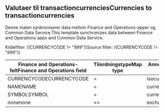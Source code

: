 ## <a name="currencies-to-transactioncurrencies"></a><span data-ttu-id="9e106-101">Valutaer til transactioncurrencies</span><span class="sxs-lookup"><span data-stu-id="9e106-101">Currencies to transactioncurrencies</span></span>

<span data-ttu-id="9e106-102">Denne malen synkroniserer data mellom Finance and Operations-apper og Common Data Service.</span><span class="sxs-lookup"><span data-stu-id="9e106-102">This template synchronizes data between Finance and Operations apps and Common Data Service.</span></span>

<span data-ttu-id="9e106-103">Kildefilter: ((CURRENCYCODE != "999"))</span><span class="sxs-lookup"><span data-stu-id="9e106-103">Source filter: ((CURRENCYCODE != "999"))</span></span>

<span data-ttu-id="9e106-104">Finance and Operations-felt</span><span class="sxs-lookup"><span data-stu-id="9e106-104">Finance and Operations field</span></span> | <span data-ttu-id="9e106-105">Tilordningstype</span><span class="sxs-lookup"><span data-stu-id="9e106-105">Map type</span></span> | <span data-ttu-id="9e106-106">Annet Dynamics 365-felt</span><span class="sxs-lookup"><span data-stu-id="9e106-106">Other Dynamics 365 field</span></span> | <span data-ttu-id="9e106-107">Standardverdi</span><span class="sxs-lookup"><span data-stu-id="9e106-107">Default value</span></span>
---|---|---|---
<span data-ttu-id="9e106-108">CURRENCYCODE</span><span class="sxs-lookup"><span data-stu-id="9e106-108">CURRENCYCODE</span></span> | = | <span data-ttu-id="9e106-109">isocurrencycode</span><span class="sxs-lookup"><span data-stu-id="9e106-109">isocurrencycode</span></span> | 
<span data-ttu-id="9e106-110">NAME</span><span class="sxs-lookup"><span data-stu-id="9e106-110">NAME</span></span> | = | <span data-ttu-id="9e106-111">currencyname</span><span class="sxs-lookup"><span data-stu-id="9e106-111">currencyname</span></span> | 
<span data-ttu-id="9e106-112">SYMBOL</span><span class="sxs-lookup"><span data-stu-id="9e106-112">SYMBOL</span></span> | = | <span data-ttu-id="9e106-113">currencysymbol</span><span class="sxs-lookup"><span data-stu-id="9e106-113">currencysymbol</span></span> | 
<span data-ttu-id="9e106-114">none</span><span class="sxs-lookup"><span data-stu-id="9e106-114">none</span></span> | >> | <span data-ttu-id="9e106-115">exchangerate</span><span class="sxs-lookup"><span data-stu-id="9e106-115">exchangerate</span></span> | <span data-ttu-id="9e106-116">1</span><span class="sxs-lookup"><span data-stu-id="9e106-116">1</span></span>
